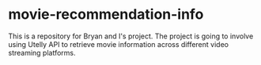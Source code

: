 # movie-recommendation-info
This is a repository for Bryan and I's project. The project is going to involve using Utelly API to retrieve movie information across different video streaming platforms. 
